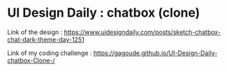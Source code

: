 # UI Design Daily : chatbox (clone)

Link of the design : https://www.uidesigndaily.com/posts/sketch-chatbox-chat-dark-theme-day-1251

Link of my coding challenge : https://gagoude.github.io/UI-Design-Daily-chatbox-Clone-/

